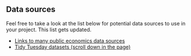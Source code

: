 ## Data sources ##

Feel free to take a look at the list below for potential data sources to use in your project. This list gets updated.

* [Links to many public economics data sources](https://www.amherst.edu/academiclife/departments/economics/resources)
* [Tidy Tuesday datasets (scroll down in the page)](https://github.com/rfordatascience/tidytuesday)

